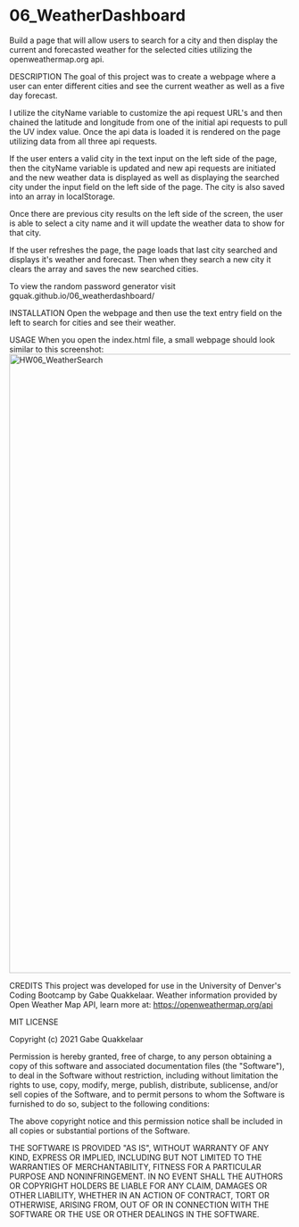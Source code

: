 # 06_WeatherDashboard
Build a page that will allow users to search for a city and then display the current and forecasted weather for the selected cities utilizing the openweathermap.org api.

DESCRIPTION
The goal of this project was to create a webpage where a user can enter different cities and see the current weather as well as a five day forecast. 

I utilize the cityName variable to customize the api request URL's and then chained the latitude and longitude from one of the initial api requests to pull the UV index value. Once the api data is loaded it is rendered on the page utilizing data from all three api requests. 

If the user enters a valid city in the text input on the left side of the page, then the cityName variable is updated and new api requests are initiated and the new weather data is displayed as well as displaying the searched city under the input field on the left side of the page. The city is also saved into an array in localStorage.

Once there are previous city results on the left side of the screen, the user is able to select a city name and it will update the weather data to show for that city.

If the user refreshes the page, the page loads that last city searched and displays it's weather and forecast. Then when they search a new city it clears the array and saves the new searched cities.

To view the random password generator visit gquak.github.io/06_weatherdashboard/


INSTALLATION
Open the webpage and then use the text entry field on the left to search for cities and see their weather.

USAGE
When you open the index.html file, a small webpage should look similar to this screenshot: <img width="1110" alt="HW06_WeatherSearch" src="https://user-images.githubusercontent.com/75180482/107162116-4f1bdb00-695e-11eb-8bd8-8e2fd539f591.png">

CREDITS
This project was developed for use in the University of Denver's Coding Bootcamp by Gabe Quakkelaar.
Weather information provided by Open Weather Map API, learn more at: https://openweathermap.org/api


MIT LICENSE

Copyright (c) 2021 Gabe Quakkelaar

Permission is hereby granted, free of charge, to any person obtaining a copy
of this software and associated documentation files (the "Software"), to deal
in the Software without restriction, including without limitation the rights
to use, copy, modify, merge, publish, distribute, sublicense, and/or sell
copies of the Software, and to permit persons to whom the Software is
furnished to do so, subject to the following conditions:

The above copyright notice and this permission notice shall be included in all
copies or substantial portions of the Software.

THE SOFTWARE IS PROVIDED "AS IS", WITHOUT WARRANTY OF ANY KIND, EXPRESS OR
IMPLIED, INCLUDING BUT NOT LIMITED TO THE WARRANTIES OF MERCHANTABILITY,
FITNESS FOR A PARTICULAR PURPOSE AND NONINFRINGEMENT. IN NO EVENT SHALL THE
AUTHORS OR COPYRIGHT HOLDERS BE LIABLE FOR ANY CLAIM, DAMAGES OR OTHER
LIABILITY, WHETHER IN AN ACTION OF CONTRACT, TORT OR OTHERWISE, ARISING FROM,
OUT OF OR IN CONNECTION WITH THE SOFTWARE OR THE USE OR OTHER DEALINGS IN THE
SOFTWARE.
